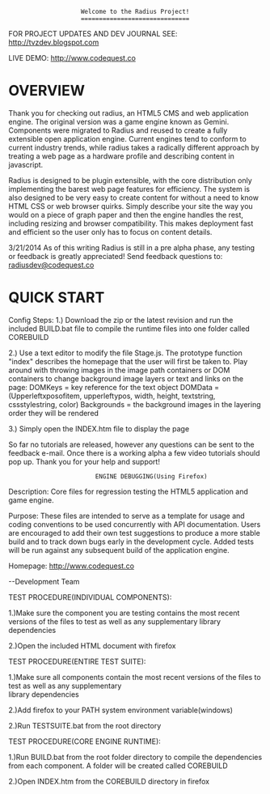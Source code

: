 						Welcome to the Radius Project!
						==============================	

FOR PROJECT UPDATES AND DEV JOURNAL SEE:
http://tvzdev.blogspot.com

LIVE DEMO:
http://www.codequest.co

OVERVIEW
=========

Thank you for checking out radius, an HTML5 CMS and web application engine.  The original version was a game engine known as Gemini.  Components were migrated to Radius and reused to create a fully extensible open application engine.  Current engines tend to conform to current industry trends, while radius takes a radically different approach by treating a web page as a hardware profile and describing content in javascript.

Radius is designed to be plugin extensible, with the core distribution only implementing the barest web page features for efficiency.  The system is also designed to be very easy to create content for without a need to know HTML CSS or web browser quirks.  Simply describe your site the way you would on a piece of graph paper and then the engine handles the rest, including resizing and browser compatibility. This makes deployment fast and efficient so the user only has to focus on content details.

3/21/2014
As of this writing Radius is still in a pre alpha phase, any testing or feedback is greatly appreciated!  Send feedback questions to: radiusdev@codequest.co 

QUICK START
==============
Config Steps:
1.) Download the zip or the latest revision and run the included BUILD.bat file to compile the runtime files into one folder called COREBUILD

2.) Use a text editor to modify the file Stage.js.  The prototype function "index" describes the homepage that the user will first be taken to.  Play around with throwing images in the image path containers or DOM containers to change background image layers or text and links on the page:
DOMKeys = key reference for the text object
DOMData = (Upperleftxposofitem, upperleftypos, width, height, textstring, cssstylestring, color)
Backgrounds = the background images in the layering order they will be rendered

3.) Simply open the INDEX.htm file to display the page

So far no tutorials are released, however any questions can be sent to the feedback e-mail.  Once there is a working alpha a few video tutorials should pop up.  Thank you for your help and support!




							ENGINE DEBUGGING(Using Firefox)

Description:
Core files for regression testing the HTML5 application and game engine. 

Purpose:
These files are intended to serve as a template for usage and coding conventions to be used concurrently with API documentation.  Users are encouraged to add their
own test suggestions to produce a more stable build and to track down bugs early in the development cycle.  Added tests will be run against any subsequent build
of the application engine.

Homepage: http://www.codequest.co

--Development Team




TEST PROCEDURE(INDIVIDUAL COMPONENTS):

1.)Make sure the component you are testing contains the most recent versions of the files to test as well as any supplementary
library dependencies

2.)Open the included HTML document with firefox

TEST PROCEDURE(ENTIRE TEST SUITE):

1.)Make sure all components contain the most recent versions of the files to test as well as any supplementary  
library dependencies

2.)Add firefox to your PATH system environment variable(windows)

2.)Run TESTSUITE.bat from the root directory

TEST PROCEDURE(CORE ENGINE RUNTIME):

1.)Run BUILD.bat from the root folder directory to compile the dependencies from each component.  A folder will be created
   called COREBUILD

2.)Open INDEX.htm from the COREBUILD directory in firefox
